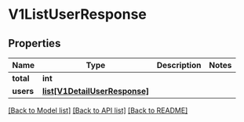 # V1ListUserResponse

## Properties
Name | Type | Description | Notes
------------ | ------------- | ------------- | -------------
**total** | **int** |  | 
**users** | [**list[V1DetailUserResponse]**](V1DetailUserResponse.md) |  | 

[[Back to Model list]](../README.md#documentation-for-models) [[Back to API list]](../README.md#documentation-for-api-endpoints) [[Back to README]](../README.md)

